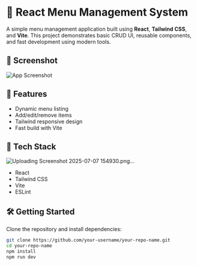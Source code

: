 # 🧾 React Menu Management System

A simple menu management application built using **React**, **Tailwind CSS**, and **Vite**. This project demonstrates basic CRUD UI, reusable components, and fast development using modern tools.

## 📸 Screenshot

![App Screenshot](./assets/screenshot.png)

## 🚀 Features

- Dynamic menu listing
- Add/edit/remove items
- Tailwind responsive design
- Fast build with Vite

## 🧰 Tech Stack
![Uploading Screenshot 2025-07-07 154930.png…]()

- React
- Tailwind CSS
- Vite
- ESLint

## 🛠️ Getting Started

Clone the repository and install dependencies:

```bash
git clone https://github.com/your-username/your-repo-name.git
cd your-repo-name
npm install
npm run dev

